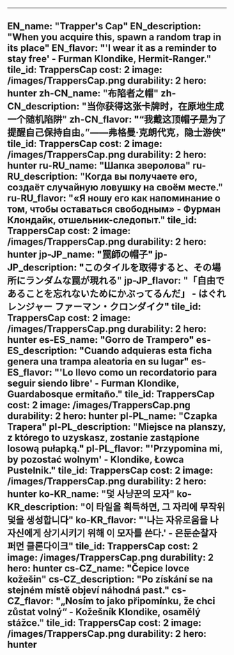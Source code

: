 ---

EN_name: "Trapper's Cap"
EN_description: "When you acquire this, spawn a random trap in its place"
EN_flavor: "'I wear it as a reminder to stay free' - Furman Klondike, Hermit-Ranger."
tile_id: TrappersCap
cost: 2
image: /images/TrappersCap.png
durability: 2
hero: hunter
zh-CN_name: "布陷者之帽"
zh-CN_description: "当你获得这张卡牌时，在原地生成一个随机陷阱"
zh-CN_flavor: "“我戴这顶帽子是为了提醒自己保持自由。”——弗格曼·克朗代克，隐士游侠"
tile_id: TrappersCap
cost: 2
image: /images/TrappersCap.png
durability: 2
hero: hunter
ru-RU_name: "Шапка зверолова"
ru-RU_description: "Когда вы получаете его, создаёт случайную ловушку на своём месте."
ru-RU_flavor: "«Я ношу его как напоминание о том, чтобы оставаться свободным» - Фурман Клондайк, отшельник-следопыт."
tile_id: TrappersCap
cost: 2
image: /images/TrappersCap.png
durability: 2
hero: hunter
jp-JP_name: "罠師の帽子"
jp-JP_description: "このタイルを取得すると、その場所にランダムな罠が現れる"
jp-JP_flavor: "「自由であることを忘れないためにかぶってるんだ」 - はぐれレンジャー ファーマン・クロンダイク"
tile_id: TrappersCap
cost: 2
image: /images/TrappersCap.png
durability: 2
hero: hunter
es-ES_name: "Gorro de Trampero"
es-ES_description: "Cuando adquieras esta ficha genera una trampa aleatoria en su lugar"
es-ES_flavor: "'Lo llevo como un recordatorio para seguir siendo libre' - Furman Klondike, Guardabosque ermitaño."
tile_id: TrappersCap
cost: 2
image: /images/TrappersCap.png
durability: 2
hero: hunter
pl-PL_name: "Czapka Trapera"
pl-PL_description: "Miejsce na planszy, z którego to uzyskasz, zostanie zastąpione losową pułapką."
pl-PL_flavor: "'Przypomina mi, by pozostać wolnym' - Klondike, Łowca Pustelnik."
tile_id: TrappersCap
cost: 2
image: /images/TrappersCap.png
durability: 2
hero: hunter
ko-KR_name: "덫 사냥꾼의 모자"
ko-KR_description: "이 타일을 획득하면, 그 자리에 무작위 덫을 생성합니다"
ko-KR_flavor: "'나는 자유로움을 나 자신에게 상기시키기 위해 이 모자를 쓴다.' - 은둔순찰자 퍼먼 클론다이크"
tile_id: TrappersCap
cost: 2
image: /images/TrappersCap.png
durability: 2
hero: hunter
cs-CZ_name: "Čepice lovce kožešin"
cs-CZ_description: "Po získání se na stejném místě objeví náhodná past."
cs-CZ_flavor: "„Nosím to jako připomínku, že chci zůstat volný“ - Kožešník Klondike, osamělý stážce."
tile_id: TrappersCap
cost: 2
image: /images/TrappersCap.png
durability: 2
hero: hunter
---